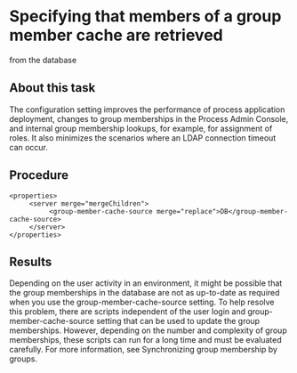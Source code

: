 # Specifying that members of a group member cache are retrieved
from the database

## About this task

The configuration setting improves the performance of process application deployment, changes to
group memberships in the Process Admin Console, and internal group membership lookups, for example,
for assignment of roles. It also minimizes the scenarios where an LDAP connection timeout can
occur.

## Procedure

```
<properties>
     <server merge="mergeChildren">                 
          <group-member-cache-source merge="replace">DB</group-member-cache-source>            
     </server>
</properties>
```

## Results

Depending on the user activity in an environment, it might be possible that
the group memberships in the database are not as up-to-date as required when you use the
group-member-cache-source setting. To help resolve this problem, there are scripts
independent of the user login and group-member-cache-source setting that can be
used to update the group memberships. However, depending on the number and complexity of group
memberships, these scripts can run for a long time and must be evaluated carefully. For more information, see Synchronizing group membership by
groups.